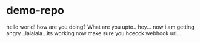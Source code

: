 # demo-repo
hello world!
how are you doing?
What are you upto..
hey...
now i am getting angry
..lalalala...its working now
make sure you hcecck webhook url...

